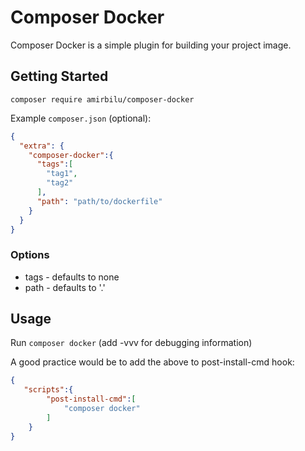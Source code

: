 # Composer Docker

Composer Docker is a simple plugin for building your project image.

## Getting Started

`composer require amirbilu/composer-docker`

Example `composer.json` (optional):

```json
{
  "extra": {
    "composer-docker":{
      "tags":[
        "tag1",
        "tag2"
      ],
      "path": "path/to/dockerfile"
    }
  }
}
```

### Options
* tags - defaults to none
* path - defaults to '.'

## Usage
Run `composer docker` (add -vvv for debugging information)

A good practice would be to add the above to post-install-cmd hook:

```json
{
   "scripts":{
        "post-install-cmd":[
            "composer docker"
        ]
    }
}
